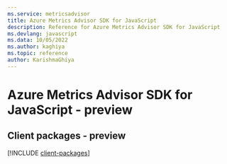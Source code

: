 ```yaml
---
ms.service: metricsadvisor
title: Azure Metrics Advisor SDK for JavaScript
description: Reference for Azure Metrics Advisor SDK for JavaScript
ms.devlang: javascript
ms.data: 10/05/2022
ms.author: kaghiya
ms.topic: reference
author: KarishmaGhiya
---
```

# Azure Metrics Advisor SDK for JavaScript - preview

## Client packages - preview
[!INCLUDE [client-packages](metrics-advisor-client-index.md)]
